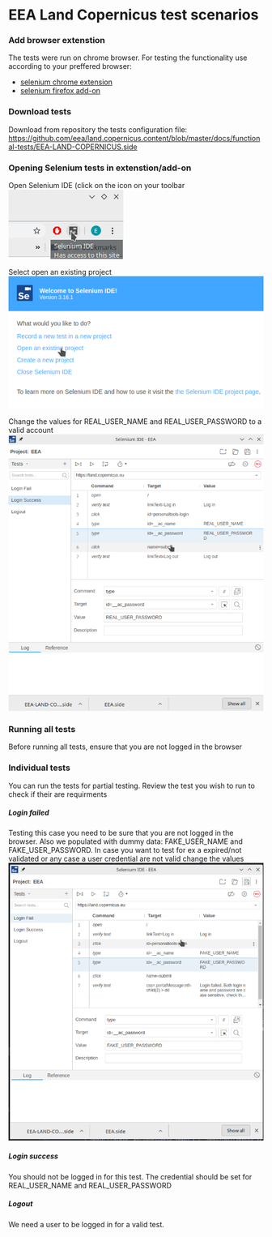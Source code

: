 # EEA Land Copernicus test scenarios

### Add browser extenstion
The tests were run on chrome browser. For testing the functionality use according to your preffered browser:
- [selenium chrome extension](https://chrome.google.com/webstore/detail/selenium-ide/mooikfkahbdckldjjndioackbalphokd?hl=en)
- [selenium firefox add-on](https://addons.mozilla.org/en-US/firefox/addon/selenium-ide/)

### Download tests
Download from repository the tests configuration file: https://github.com/eea/land.copernicus.content/blob/master/docs/functional-tests/EEA-LAND-COPERNICUS.side

### Opening Selenium tests in extenstion/add-on

Open Selenium IDE (click on the icon on your toolbar
![](https://github.com/eea/land.copernicus.content/raw/master/docs/functional-tests/images/001-open-selenium.png)

Select open an existing project
![](https://github.com/eea/land.copernicus.content/raw/master/docs/functional-tests/images/002-open-project.png)

Change the values for REAL_USER_NAME and REAL_USER_PASSWORD to a valid account
![](https://github.com/eea/land.copernicus.content/raw/master/docs/functional-tests/images/004-change-real-username.png)

### Running all tests

Before running all tests, ensure that you are not logged in the browser

### Individual tests
You can run the tests for partial testing. Review the test you wish to run to check if their are requirments

##### Login failed
Testing this case you need to be sure that you are not logged in the browser. Also we populated with dummy data:  FAKE_USER_NAME and FAKE_USER_PASSWORD. In case you want to test for ex a expired/not validated or any case a user credential are not valid change the values
![](https://github.com/eea/land.copernicus.content/raw/master/docs/functional-tests/images/003-change-fake-username.png)

##### Login success
You should not be logged in for this test. The credential should be set for REAL_USER_NAME and REAL_USER_PASSWORD

##### Logout
We need a user to be logged in for a valid test.



[git-repo-url]: <https://github.com/eea/land.copernicus.content>

